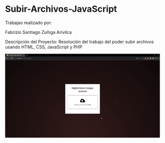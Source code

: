 # Subir-Archivos-JavaScript
Trabajao realizado por:

Fabrizio Santiago Zuñiga Arivilca

Descripción del Proyecto:
Resolución del trabajo del poder subir archivos usando HTML, CSS, JavaScript y PHP

![ERROR AL SUBIR LA IMAGEN](img/img1.png)
